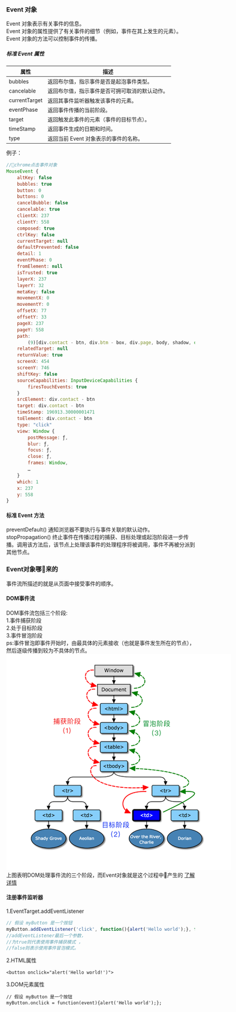 ### Event 对象
Event 对象表示有关事件的信息。  
Event 对象的属性提供了有关事件的细节（例如，事件在其上发生的元素）。Event 对象的方法可以控制事件的传播。

##### 标准 Event 属性
| 属性 | 描述 |
|-|-|
| bubbles |	返回布尔值，指示事件是否是起泡事件类型。|
| cancelable |	返回布尔值，指示事件是否可拥可取消的默认动作。|
| currentTarget |	返回其事件监听器触发该事件的元素。|
| eventPhase |	返回事件传播的当前阶段。|
| target |	返回触发此事件的元素（事件的目标节点）。|
| timeStamp |	返回事件生成的日期和时间。|
| type |	返回当前 Event 对象表示的事件的名称。|

例子：
```javascript
//chrome点击事件对象
MouseEvent {
	altKey: false
	bubbles: true
	button: 0
	buttons: 0
	cancelBubble: false
	cancelable: true
	clientX: 237
	clientY: 558
	composed: true
	ctrlKey: false
	currentTarget: null
	defaultPrevented: false
	detail: 1
	eventPhase: 0
	fromElement: null
	isTrusted: true
	layerX: 237
	layerY: 32
	metaKey: false
	movementX: 0
	movementY: 0
	offsetX: 77
	offsetY: 33
	pageX: 237
	pageY: 558
	path:
		(9)[div.contact - btn, div.btm - box, div.page, body, shadow, document - fragment, html, document, Window]
	relatedTarget: null
	returnValue: true
	screenX: 454
	screenY: 746
	shiftKey: false
	sourceCapabilities: InputDeviceCapabilities {
		firesTouchEvents: true
	}
	srcElement: div.contact - btn
	target: div.contact - btn
	timeStamp: 196913.30000001471
	toElement: div.contact - btn
	type: "click"
	view: Window {
		postMessage: ƒ,
		blur: ƒ,
		focus: ƒ,
		close: ƒ,
		frames: Window,
		…
	}
	which: 1
	x: 237
	y: 558
}
```

#### 标准 Event 方法
preventDefault() 通知浏览器不要执行与事件关联的默认动作。  
stopPropagation() 终止事件在传播过程的捕获、目标处理或起泡阶段进一步传播。调用该方法后，该节点上处理该事件的处理程序将被调用，事件不再被分派到其他节点。  

### Event对象哪来的
事件流所描述的就是从页面中接受事件的顺序。
#### DOM事件流
DOM事件流包括三个阶段:  
1.事件捕获阶段  
2.处于目标阶段  
3.事件冒泡阶段   
ps:事件冒泡即事件开始时，由最具体的元素接收（也就是事件发生所在的节点），然后逐级传播到较为不具体的节点。 
<img src="./event.png" style="max-width:600px"/>
上图表明DOM处理事件流的三个阶段，而Event对象就是这个过程中产生的 <a href="https://www.w3.org/TR/DOM-Level-3-Events/#dom-event-architecture" target="_blank">了解详情</a>

#### 注册事件监听器
1.EventTarget.addEventListener  
```javascript
// 假设 myButton 是一个按钮
myButton.addEventListener('click', function(){alert('Hello world');}, false);
//addEventListener最后一个参数， 
//为true则代表使用事件捕获模式 ，
//false则表示使用事件冒泡模式。
```
2.HTML属性  
```
<button onclick="alert('Hello world!')">
```
3.DOM元素属性  
```
// 假设 myButton 是一个按钮
myButton.onclick = function(event){alert('Hello world');};
```


